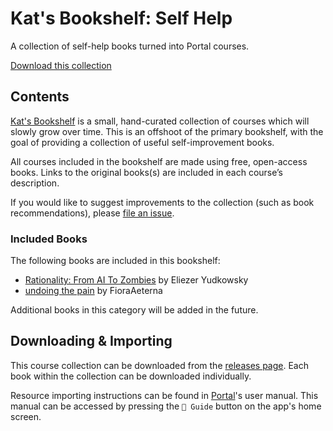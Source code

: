 # Kat's Bookshelf: Self Help
A collection of self-help books turned into Portal courses.

[Download this collection](https://github.com/transkatgirl/kats-self-help-bookshelf/releases)

## Contents

[Kat's Bookshelf](https://github.com/transkatgirl/kats-bookshelf/blob/main/README.md) is a small, hand-curated collection of courses which will slowly grow over time. This is an offshoot of the primary bookshelf, with the goal of providing a collection of useful self-improvement books.

All courses included in the bookshelf are made using free, open-access books. Links to the original books(s) are included in each course’s description.

If you would like to suggest improvements to the collection (such as book recommendations), please [file an issue](https://github.com/transkatgirl/kats-self-help-bookshelf/issues).

### Included Books

The following books are included in this bookshelf:

- [Rationality: From AI To Zombies](https://www.lesswrong.com/tag/rationality:-from-ai-to-zombies) by Eliezer Yudkowsky
- [undoing the pain](https://docs.google.com/document/d/1lR4NWLlCbBAxrXdRiVn82zC3iiF7fATPtVnPA2C1TwU/edit?usp=share_link) by FioraAeterna

Additional books in this category will be added in the future.

## Downloading & Importing

This course collection can be downloaded from the [releases page](https://github.com/transkatgirl/kats-self-help-bookshelf/releases). Each book within the collection can be downloaded individually.

Resource importing instructions can be found in [Portal](https://github.com/School-of-Life-Project/Portal-App)'s user manual. This manual can be accessed by pressing the `📜 Guide` button on the app's home screen.
